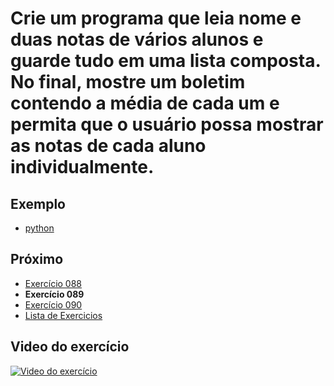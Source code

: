 # Crie um programa que leia nome e duas notas de vários alunos e guarde tudo em uma lista composta. No final, mostre um boletim contendo a média de cada um e permita que o usuário possa mostrar as notas de cada aluno individualmente.

## Exemplo

- [python](python)

## Próximo

- [Exercício 088](../088)
- **Exercício 089**
- [Exercício 090](../090)
- [Lista de Exercicios](../)

## Video do exercício

[![Video do exercício](https://img.youtube.com/vi/7xrCJnniqMw/maxresdefault.jpg)](https://youtu.be/7xrCJnniqMw)